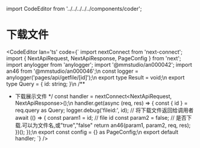 import CodeEditor from '../../../../../components/coder';

# 下载文件

<CodeEditor lan='ts' code={`
import nextConnect from 'next-connect';
import { NextApiRequest, NextApiResponse, PageConfig } from 'next';
import anylogger from 'anylogger';
import '@mmstudio/an000042';
import an46 from '@mmstudio/an000046';\n
const logger = anylogger('pages/api/getfile/[id]');\n
export type Result = void;\n
export type Query = {
	id: string;
}\n
/**
 * 下载展示文件
 */
const handler = nextConnect<NextApiRequest, NextApiResponse<Result>>();\n
handler.get(async (req, res) => {
	const { id } = req.query as Query;
	logger.debug('fileid:', id);
	// 将下载文件返回给调用者
	await (() => {
		const param1 = id;	// file id
		const param2 = false;	// 是否下载.可以为文件名,或"true","false"
		return an46(param1, param2, req, res);
	})();
});\n
export const config = {} as PageConfig;\n
export default handler;
`} />
